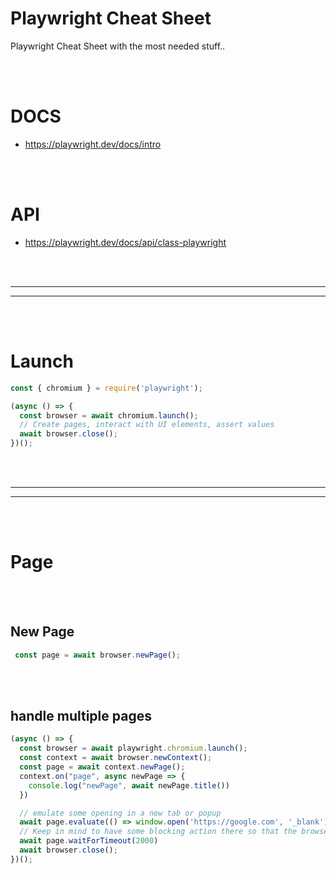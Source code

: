 # Playwright Cheat Sheet
Playwright Cheat Sheet with the most needed stuff..


<br><br>

# DOCS
- https://playwright.dev/docs/intro

<br><br>

# API
- https://playwright.dev/docs/api/class-playwright












<br><br>
_________________________________________________
_________________________________________________
<br><br>


# Launch
```javascript
const { chromium } = require('playwright');

(async () => {
  const browser = await chromium.launch();
  // Create pages, interact with UI elements, assert values
  await browser.close();
})();
```


































<br><br>
_________________________________________________
_________________________________________________
<br><br>


# Page


<br><br>


## New Page
```javascript
 const page = await browser.newPage();
```

<br><br>

## handle multiple pages
```javascript
(async () => {
  const browser = await playwright.chromium.launch();
  const context = await browser.newContext();
  const page = await context.newPage();
  context.on("page", async newPage => {
    console.log("newPage", await newPage.title())
  })

  // emulate some opening in a new tab or popup
  await page.evaluate(() => window.open('https://google.com', '_blank'))
  // Keep in mind to have some blocking action there so that the browser won't be closed. In this case we are just waiting 2 seconds.
  await page.waitForTimeout(2000)
  await browser.close();
})();
```

